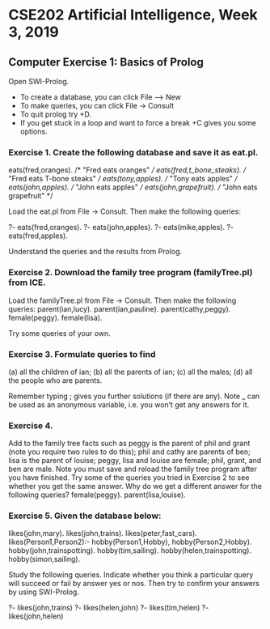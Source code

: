 # CSE202 Artificial Intelligence, Week 3, 2019

## Computer Exercise 1: Basics of Prolog

Open SWI-Prolog.
- To create a database, you can click File ⟶ New
- To make queries, you can click File → Consult
- To quit prolog try <ctrl>+D.
- If you get stuck in a loop and want to force a break <ctrl>+C gives you some options.

### Exercise 1. Create the following database and save it as eat.pl.

eats(fred,oranges). /* "Fred eats oranges" */ eats(fred,t_bone_steaks). /* "Fred eats T-bone steaks" */ eats(tony,apples). /* "Tony eats apples" */ eats(john,apples). /* "John eats apples" */ eats(john,grapefruit). /* "John eats grapefruit" */

Load the eat.pl from File → Consult. Then make the following queries:

?- eats(fred,oranges). ?- eats(john,apples). ?- eats(mike,apples). ?- eats(fred,apples).

Understand the queries and the results from Prolog.

### Exercise 2. Download the family tree program (familyTree.pl) from ICE.

Load the familyTree.pl from File → Consult. Then make the following queries:
parent(ian,lucy). parent(ian,pauline). parent(cathy,peggy). female(peggy). female(lisa).

Try some queries of your own.

### Exercise 3. Formulate queries to find
(a) all the children of ian;
(b) all the parents of ian;
(c) all the males;
(d) all the people who are parents.

Remember typing ; gives you further solutions (if there are any). Note _ can be used as an anonymous variable, i.e. you won’t get any answers for it.

### Exercise 4.

Add to the family tree facts such as peggy is the parent of phil and grant (note you require two rules to do this); phil and cathy are parents of ben; lisa is the parent of louise; peggy, lisa and louise are female; phil, grant, and ben are male. Note you must save and reload the family tree program after you have finished. Try some of the queries you tried in Exercise 2 to see whether you get the same answer. Why do we get a different answer for the following queries?
female(peggy). parent(lisa,louise).

### Exercise 5. Given the database below:

likes(john,mary). likes(john,trains). likes(peter,fast_cars). likes(Person1,Person2):- hobby(Person1,Hobby), hobby(Person2,Hobby). hobby(john,trainspotting). hobby(tim,sailing). hobby(helen,trainspotting). hobby(simon,sailing).

Study the following queries. Indicate whether you think a particular query will succeed or fail by answer yes or nos. Then try to confirm your answers by using SWI-Prolog.

?- likes(john,trains)
?- likes(helen,john)
?- likes(tim,helen)
?- likes(john,helen)